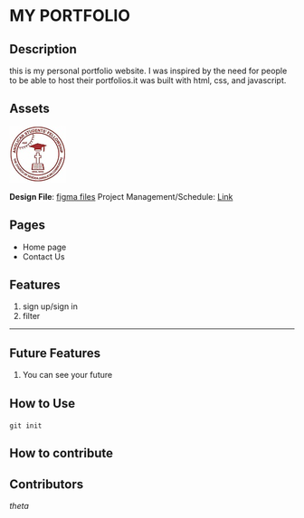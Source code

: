 # MY PORTFOLIO

## Description
this is my personal portfolio website. I was inspired by the need for people to be able to host their portfolios.it was built with html, css, and javascript.

## Assets
![image](/images/asflogo.jpg)

**Design File**: [figma files](https://www.figma.com/file/DS5tSzH342LBu32BbSr0tM/Portfolio?node-id=8%3A3)
Project Management/Schedule: [Link]()

## Pages
- Home page
- Contact Us

## Features
1. sign up/sign in
2. filter

---

## Future Features
1. You can see your future

## How to Use
`git init`

## How to contribute

## Contributors



$theta$
